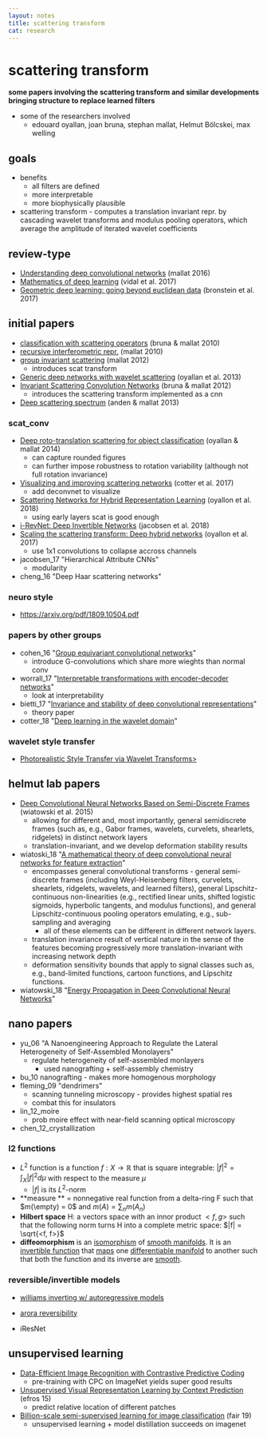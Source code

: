 ```yaml
---
layout: notes
title: scattering transform
cat: research
---
```


#  scattering transform

**some papers involving the scattering transform and similar developments bringing structure to replace learned filters**

- some of the researchers involved
  - edouard oyallan, joan bruna, stephan mallat, Helmut Bölcskei, max welling

## goals

- benefits        
   - all filters are defined
   - more interpretable
   - more biophysically plausible
- scattering transform - computes a translation invariant repr. by cascading wavelet transforms and modulus pooling operators, which average the amplitude of iterated wavelet coefficients

## review-type
- [Understanding deep convolutional networks](https://arxiv.org/abs/1601.04920) (mallat 2016)
- [Mathematics of deep learning](https://arxiv.org/abs/1712.04741) (vidal et al. 2017)
- [Geometric deep learning: going beyond euclidean data](https://arxiv.org/abs/1611.08097) (bronstein et al. 2017)

## initial papers

- [classification with scattering operators](https://arxiv.org/abs/1011.3023) (bruna & mallat 2010)
- [recursive interferometric repr.](https://www.di.ens.fr/data/publications/papers/Eusipco2010InterConfPap.pdf) (mallat 2010)
- [group invariant scattering](https://arxiv.org/abs/1101.2286) (mallat 2012)
  - introduces scat transform
- [Generic deep networks with wavelet scattering](https://arxiv.org/abs/1312.5940) (oyallan et al. 2013)
- [Invariant Scattering Convolution Networks](https://arxiv.org/abs/1203.1513) (bruna & mallat 2012)
   - introduces the scattering transform implemented as a cnn
- [Deep scattering spectrum](https://arxiv.org/abs/1304.6763) (anden & mallat 2013)

### scat_conv

- [Deep roto-translation scattering for object classification](https://arxiv.org/abs/1412.8659) (oyallan & mallat 2014)
    - can capture rounded figures
    - can further impose robustness to rotation variability (although not full rotation invariance)
- [Visualizing and improving scattering networks](https://arxiv.org/pdf/1709.01355.pdf) (cotter et al. 2017)
  - add deconvnet to visualize
- [Scattering Networks for Hybrid Representation Learning](https://hal.inria.fr/hal-01837587/document) (oyallon et al. 2018)
    - using early layers scat is good enough
- [i-RevNet: Deep Invertible Networks](https://arxiv.org/abs/1802.07088) (jacobsen et al. 2018)
- [Scaling the scattering transform: Deep hybrid networks](http://openaccess.thecvf.com/content_ICCV_2017/papers/Oyallon_Scaling_the_Scattering_ICCV_2017_paper.pdf) (oyallon et al. 2017)
    - use 1x1 convolutions to collapse accross channels
- jacobsen_17 "Hierarchical Attribute CNNs"
    - modularity
- cheng_16 "Deep Haar scattering networks"

### neuro style

- https://arxiv.org/pdf/1809.10504.pdf

### papers by other groups

- cohen_16 "[Group equivariant convolutional networks](http://www.jmlr.org/proceedings/papers/v48/cohenc16.pdf)"
  - introduce G-convolutions which share more wieghts than normal conv
- worrall_17 "[Interpretable transformations with encoder-decoder networks](http://openaccess.thecvf.com/content_ICCV_2017/papers/Worrall_Interpretable_Transformations_With_ICCV_2017_paper.pdf)"
  - look at interpretability
- bietti_17 "[Invariance and stability of deep convolutional representations](http://papers.nips.cc/paper/7201-invariance-and-stability-of-deep-convolutional-representations)"
  - theory paper
- cotter_18 "[Deep learning in the wavelet domain](https://arxiv.org/pdf/1811.06115.pdf)"

### wavelet style transfer

- [Photorealistic Style Transfer via Wavelet Transforms>](https://arxiv.org/pdf/1903.09760v1.pdf)

## helmut lab papers

- [Deep Convolutional Neural Networks Based on Semi-Discrete Frames](https://arxiv.org/abs/1504.05487) (wiatowski et al. 2015)
  - allowing for different and, most importantly, general semidiscrete frames (such as, e.g., Gabor frames, wavelets, curvelets, shearlets, ridgelets) in distinct network layers
  - translation-invariant, and we develop deformation stability results
- wiatoski_18 "[A mathematical theory of deep convolutional neural networks for feature extraction](https://ieeexplore.ieee.org/document/8116648/)"
  - encompasses general convolutional transforms - general semi-discrete frames (including Weyl-Heisenberg filters, curvelets, shearlets, ridgelets, wavelets, and learned filters), general Lipschitz-continuous non-linearities (e.g., rectified linear units, shifted logistic sigmoids, hyperbolic tangents, and modulus functions), and general Lipschitz-continuous pooling operators emulating, e.g., sub-sampling and averaging
    - all of these elements can be different in different network layers.
  - translation invariance result of vertical nature in the sense of the features becoming progressively more translation-invariant with increasing network depth
  - deformation sensitivity bounds that apply to signal classes such as, e.g., band-limited functions, cartoon functions, and Lipschitz functions.
- wiatowski_18 "[Energy Propagation in Deep Convolutional Neural Networks](https://arxiv.org/pdf/1704.03636.pdf)"

## nano papers

- yu_06 "A Nanoengineering Approach to Regulate the Lateral Heterogeneity of Self-Assembled Monolayers"
  - regulate heterogeneity of self-assembled monlayers
    - used nanografting + self-assembly chemistry
- bu_10 nanografting - makes more homogenous morphology
- fleming_09 "dendrimers"
  - scanning tunneling microscopy - provides highest spatial res
  - combat this for insulators
- lin_12_moire
  - prob moire effect with near-field scanning optical microscopy
- chen_12_crystallization

### l2 functions

- $L^2$ function is a function $f: X \to \mathbb{R}$ that is square integrable: $|f|^2 = \int_X |f|^2 d\mu$ with respect to the measure $\mu$
  - $|f|$ is its $L^2$-norm
- **measure ** = nonnegative real function from a delta-ring F such that $m(\empty) = 0$ and $m(A) = \sum_n m(A_n)$
- **Hilbert space** H: a vectors space with an innor product $<f, g>$ such that the following norm turns H into a complete metric space: $|f| = \sqrt{<f, f>}$
- **diffeomorphism** is an [isomorphism](https://en.wikipedia.org/wiki/Isomorphism) of [smooth manifolds](https://en.wikipedia.org/wiki/Smooth_manifold). It is an [invertible function](https://en.wikipedia.org/wiki/Invertible_function) that [maps](https://en.wikipedia.org/wiki/Map_(mathematics)) one [differentiable manifold](https://en.wikipedia.org/wiki/Differentiable_manifold) to another such that both the function and its inverse are [smooth](https://en.wikipedia.org/wiki/Smooth_function).


### reversible/invertible models

- [williams  inverting w/ autoregressive models](https://arxiv.org/abs/1806.00400)

- [arora reversibility](https://arxiv.org/pdf/1511.05653.pdf)
- iResNet

## unsupervised learning

- [Data-Efficient Image Recognition with Contrastive Predictive Coding](https://arxiv.org/pdf/1905.09272.pdf)
  - pre-training with CPC on ImageNet yields super good results
- [Unsupervised Visual Representation Learning by Context Prediction](https://www.cv-foundation.org/openaccess/content_iccv_2015/html/Doersch_Unsupervised_Visual_Representation_ICCV_2015_paper.html) (efros 15)
  - predict relative location of different patches
- [Billion-scale semi-supervised learning for image classification](https://arxiv.org/pdf/1905.00546.pdf) (fair 19)
  - unsupervised learning + model distillation succeeds on imagenet